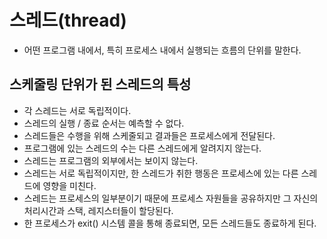 # 스레드(thread)

- 어떤 프로그램 내에서, 특히 프로세스 내에서 실행되는 흐름의 단위를 말한다.


## 스케줄링 단위가 된 스레드의 특성

- 각 스레드는 서로 독립적이다. 
- 스레드의 실행 / 종료 순서는 예측할 수 없다.
- 스레드들은 수행을 위해 스케줄되고 결과들은 프로세스에게 전달된다.
- 프로그램에 있는 스레드의 수는 다른 스레드에게 알려지지 않는다.
- 스레드는 프로그램의 외부에서는 보이지 않는다.
- 스레드는 서로 독립적이지만, 한 스레드가 취한 행동은 프로세스에 있는 다른 스레드에 영향을 미친다. 
- 스레드는 프로세스의 일부분이기 때문에 프로세스 자원들을 공유하지만 그 자신의 처리시간과 스택, 레지스터들이 할당된다.
- 한 프로세스가 exit() 시스템 콜을 통해 종료되면, 모든 스레드들도 종료하게 된다.